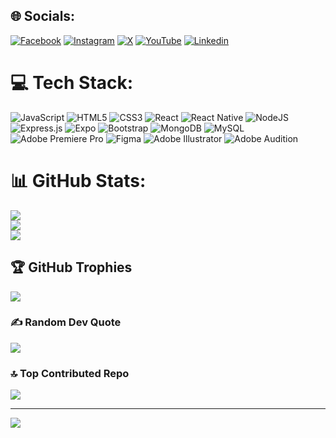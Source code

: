 
## 🌐 Socials:
[![Facebook](https://img.shields.io/badge/Facebook-%231877F2.svg?logo=Facebook&logoColor=white)](https://facebook.com/Egerton_Hingston) [![Instagram](https://img.shields.io/badge/Instagram-%23E4405F.svg?logo=Instagram&logoColor=white)](https://instagram.com/hingston_egerton) [![X](https://img.shields.io/badge/X-black.svg?logo=X&logoColor=white)](https://x.com/@Hingsto2Egerton) [![YouTube](https://img.shields.io/badge/YouTube-%23FF0000.svg?logo=YouTube&logoColor=white)]((https://youtube.com/@EgertonHingston)) [![Linkedin](https://img.shields.io/badge/YouTube-%23FF0000.svg?logo=YouTube&logoColor=white)](([https://youtube.com/@EgertonHingston](https://www.linkedin.com/public-profile/settings?lipi=urn%3Ali%3Apage%3Ad_flagship3_profile_self_edit_contact-info%3BB%2FoJ%2BrW4QBahhRJD%2BF%2BPnQ%3D%3D))) 

# 💻 Tech Stack:
![JavaScript](https://img.shields.io/badge/javascript-%23323330.svg?style=for-the-badge&logo=javascript&logoColor=%23F7DF1E) ![HTML5](https://img.shields.io/badge/html5-%23E34F26.svg?style=for-the-badge&logo=html5&logoColor=white) ![CSS3](https://img.shields.io/badge/css3-%231572B6.svg?style=for-the-badge&logo=css3&logoColor=white) ![React](https://img.shields.io/badge/react-%2320232a.svg?style=for-the-badge&logo=react&logoColor=%2361DAFB) ![React Native](https://img.shields.io/badge/react_native-%2320232a.svg?style=for-the-badge&logo=react&logoColor=%2361DAFB) ![NodeJS](https://img.shields.io/badge/node.js-6DA55F?style=for-the-badge&logo=node.js&logoColor=white) ![Express.js](https://img.shields.io/badge/express.js-%23404d59.svg?style=for-the-badge&logo=express&logoColor=%2361DAFB) ![Expo](https://img.shields.io/badge/expo-1C1E24?style=for-the-badge&logo=expo&logoColor=#D04A37) ![Bootstrap](https://img.shields.io/badge/bootstrap-%238511FA.svg?style=for-the-badge&logo=bootstrap&logoColor=white) ![MongoDB](https://img.shields.io/badge/MongoDB-%234ea94b.svg?style=for-the-badge&logo=mongodb&logoColor=white) ![MySQL](https://img.shields.io/badge/mysql-4479A1.svg?style=for-the-badge&logo=mysql&logoColor=white) ![Adobe Premiere Pro](https://img.shields.io/badge/Adobe%20Premiere%20Pro-9999FF.svg?style=for-the-badge&logo=Adobe%20Premiere%20Pro&logoColor=white) ![Figma](https://img.shields.io/badge/figma-%23F24E1E.svg?style=for-the-badge&logo=figma&logoColor=white) ![Adobe Illustrator](https://img.shields.io/badge/adobe%20illustrator-%23FF9A00.svg?style=for-the-badge&logo=adobe%20illustrator&logoColor=white) ![Adobe Audition](https://img.shields.io/badge/Adobe%20Audition-9999FF.svg?style=for-the-badge&logo=Adobe%20Audition&logoColor=white)
# 📊 GitHub Stats:
![](https://github-readme-stats.vercel.app/api?username=Shadrach3010&theme=dark&hide_border=true&include_all_commits=true&count_private=true)<br/>
![](https://github-readme-streak-stats.herokuapp.com/?user=Shadrach3010&theme=dark&hide_border=true)<br/>
![](https://github-readme-stats.vercel.app/api/top-langs/?username=Shadrach3010&theme=dark&hide_border=true&include_all_commits=true&count_private=true&layout=compact)

## 🏆 GitHub Trophies
![](https://github-profile-trophy.vercel.app/?username=Shadrach3010&theme=radical&no-frame=false&no-bg=true&margin-w=4)

### ✍️ Random Dev Quote
![](https://quotes-github-readme.vercel.app/api?type=horizontal&theme=radical)

### 🔝 Top Contributed Repo
![](https://github-contributor-stats.vercel.app/api?username=Shadrach3010&limit=5&theme=dark&combine_all_yearly_contributions=true)

---
[![](https://visitcount.itsvg.in/api?id=Shadrach3010&icon=0&color=0)](https://visitcount.itsvg.in)

<!-- Proudly created with GPRM ( https://gprm.itsvg.in ) -->

